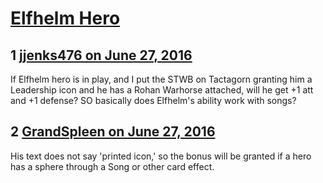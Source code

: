 # [Elfhelm Hero](https://community.fantasyflightgames.com/topic/223581-elfhelm-hero/)

## 1 [jjenks476 on June 27, 2016](https://community.fantasyflightgames.com/topic/223581-elfhelm-hero/?do=findComment&comment=2283895)

If Elfhelm hero is in play, and I put the STWB on Tactagorn granting him a Leadership icon and he has a Rohan Warhorse attached, will he get +1 att and +1 defense? SO basically does Elfhelm's ability work with songs?

## 2 [GrandSpleen on June 27, 2016](https://community.fantasyflightgames.com/topic/223581-elfhelm-hero/?do=findComment&comment=2283935)

His text does not say 'printed icon,' so the bonus will be granted if a hero has a sphere through a Song or other card effect.

